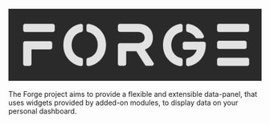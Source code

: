 <p align="center">
  <a href="https://github.com/Forge-Panel" target="blank"><img src="https://raw.githubusercontent.com/Forge-Panel/.github/refs/heads/main/images/forge_logo_dark_bg.svg" width="512" alt="Forge Logo" /></a>
</p>

The Forge project aims to provide a flexible and extensible data-panel, that uses widgets provided by added-on modules, to display data on your personal dashboard.